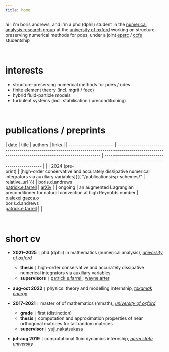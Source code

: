 ```yaml
---
title: home
---
```


hi ! i'm boris andrews, and i'm a phd (dphil) student in the [numerical analysis research group](https://www.maths.ox.ac.uk/groups/numerical-analysis) at the [university of oxford](https://www.maths.ox.ac.uk/) working on structure-preserving numerical methods for pdes, under a joint [epsrc](https://www.ukri.org/councils/epsrc/) / [ccfe](https://ccfe.ukaea.uk/) studentship

<br>

# interests
- structure-preserving numerical methods for pdes / odes
- finite element theory (incl. mgrit / feec)
- hybrid fluid-particle models
- turbulent systems (incl. stabilisation / preconditioning)

<br>

# publications / preprints

| date                   | title                                                                                                                                                | authors                                                                                                                       | links                                              |
| ---------------------- | ---------------------------------------------------------------------------------------------------------------------------------------------------- | ----------------------------------------------------------------------------------------------------------------------------- |                                                    |
| 2024 (pre- <br> print) | [high-order conservative and accurately dissipative numerical integrators via auxiliary variables]({{ "/publications/sp-schemes/" | relative_url }}) | boris.d.andrews <br> [patrick.e.farrell](https://pefarrell.org/)                                                              | [arXiv](https://doi.org/10.48550/arXiv.2407.11904) |
| ongoing                | an augmented Lagrangian preconditioner for natural convection at high Reynolds number                                                                | [p.alexei.gazca.o](https://gazcaorozco.github.io/home/) <br> boris.d.andrews <br> [patrick.e.farrell](https://pefarrell.org/) |                                                    |

<br>

# short cv
- **2021–2025**    <code>&#124;</code> phd (dphil) in mathematics (numerical analysis), [*university of oxford*](https://www.maths.ox.ac.uk/)
    - **thesis**      <code>&#124;</code> high-order conservative and accurately dissipative numerical integrators via auxiliary variables
    - **supervisors** <code>&#124;</code> [patrick.e.farrell](https://pefarrell.org/), [wayne.arter](https://www.linkedin.com/in/wayne-arter-86375211/)
- **aug–oct 2022** <code>&#124;</code> physics: theory and modelling internship, [*tokamak energy*](https://tokamakenergy.com/)
  
- **2017–2021**    <code>&#124;</code> master of of mathematics (mmath), [*university of oxford*](https://www.maths.ox.ac.uk/)
    - **grade** <code>&#124;</code> first (distinction)
    - **thesis** <code>&#124;</code> computation and approximation properties of near orthogonal matrices for tall random matrices
    - **supervisor** <code>&#124;</code> [yuji.nakatsukasa](https://people.maths.ox.ac.uk/nakatsukasa/)
- **jul–aug 2019** <code>&#124;</code> computational fluid dynamics internship, [*perm state university*](http://en.psu.ru/)
